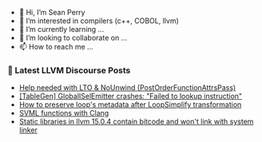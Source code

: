 - 👋 Hi, I’m Sean Perry
- 👀 I’m interested in compilers (c++, COBOL, llvm)
- 🌱 I’m currently learning ...
- 💞️ I’m looking to collaborate on ...
- 📫 How to reach me ...

<!---
s66perry/s66perry is a ✨ special ✨ repository because its `README.md` (this file) appears on your GitHub profile.
You can click the Preview link to take a look at your changes.
--->
### 📕 Latest LLVM Discourse Posts

<!-- DISCOURSE-LLVM:START -->
- [Help needed with LTO &amp; NoUnwind &lpar;PostOrderFunctionAttrsPass&rpar;](https://discourse.llvm.org/t/help-needed-with-lto-nounwind-postorderfunctionattrspass/66189#post_3)
- [[TableGen] GlobalISelEmitter crashes: &quot;Failed to lookup instruction&quot;](https://discourse.llvm.org/t/tablegen-globaliselemitter-crashes-failed-to-lookup-instruction/66196#post_1)
- [How to preserve loop&#39;s metadata after LoopSimplify transformation](https://discourse.llvm.org/t/how-to-preserve-loops-metadata-after-loopsimplify-transformation/66190#post_2)
- [SVML functions with Clang](https://discourse.llvm.org/t/svml-functions-with-clang/66048#post_2)
- [Static libraries in llvm 15.0.4 contain bitcode and won&#39;t link with system linker](https://discourse.llvm.org/t/static-libraries-in-llvm-15-0-4-contain-bitcode-and-wont-link-with-system-linker/66195#post_4)
<!-- DISCOURSE-LLVM:END -->

